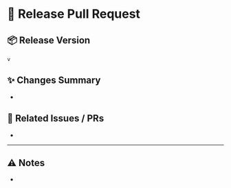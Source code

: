 <!-- .github/PULL_REQUEST_TEMPLATE/release.md -->

<!--
📝 PR 제목 작성 예시:
Release: v1.2.0 - 로그인 기능 개선 및 버그 수정
-->

# 🚀 Release Pull Request

## 📦 Release Version
<!-- 예: v1.2.0 -->
`v`


## ✨ Changes Summary
<!--
주요 변경사항을 간단하게 정리해주세요.
 작성 예시:
- feat: 사용자 로그인 기능 개선
- fix: 결제 오류 수정
- docs: API 문서 업데이트
-->

- 


## 🔗 Related Issues / PRs
<!-- 관련된 이슈나 PR이 있다면 링크로 남겨주세요 -->
<!--예시: Closes #123 -->
<!--예시: Related to #456 -->

-  


<!-- ## ✅ Deployment Checklist
- [ ] 모든 테스트가 통과되었는가?
- [ ] 마이그레이션 여부 확인
- [ ] changelog 작성 완료
- [ ] 버전 태그 준비 (`git tag vX.X.X`)
- [ ] 배포 환경 점검 완료 -->

---

## ⚠️ Notes
<!-- 주의사항이나 특별히 리뷰어가 알아야 할 내용을 작성해주세요 -->
<!--예시: 이번 릴리즈에는 DB 마이그레이션이 포함되어 있습니다. -->
<!--예시: `.env.production` 파일에 새로운 환경변수가 추가됩니다. -->

- 
